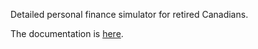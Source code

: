 Detailed personal finance simulator for retired Canadians.

The documentation is <a href="https://johanley.github.io/end-game/">here</a>.